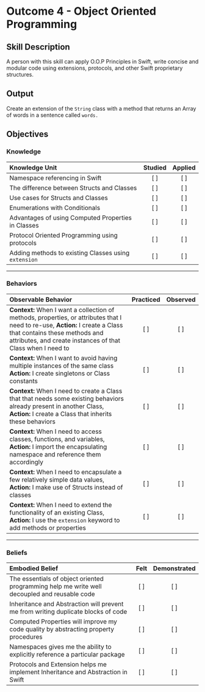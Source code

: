 # Outcome 4 - Object Oriented Programming
## Skill Description

A person with this skill can apply O.O.P Principles in Swift, write concise and modular code using extensions, protocols, and other Swift proprietary structures.

## Output

Create an extension of the `String` class with a method that returns an Array of words in a sentence called `words.`


## Objectives
### Knowledge

| Knowledge Unit   |      Studied      | Applied |
|:-------------|:------------------:|:--------:|
| Namespace referencing in Swift | [ ] | [ ] |
| The difference between Structs and Classes | [ ] | [ ] |
| Use cases for Structs and Classes | [ ] | [ ] |
| Enumerations with Conditionals | [ ] | [ ] |
| Advantages of using Computed Properties in Classes | [ ] | [ ] |
| Protocol Oriented Programming using protocols | [ ] | [ ] |
| Adding methods to existing Classes using `extension` | [ ] | [ ] |

-------

### Behaviors

| Observable Behavior   |      Practiced      | Observed |
|:-------------|:------------------:|:--------:|
| **Context:** When I want a collection of methods, properties, or attributes that I need to re-use, **Action:** I create a Class that contains these methods and attributes, and create instances of that Class when I need to | [ ] | [ ] |
| **Context:** When I want to avoid having multiple instances of the same class **Action:** I create singletons or Class constants | [ ] | [ ] |
| **Context:** When I need to create a Class that that needs some existing behaviors already present in another Class, **Action:** I create a Class that inherits these behaviors | [ ] | [ ] |
| **Context:** When I need to access classes, functions, and variables, **Action:**  I import the encapsulating namespace and reference them accordingly | [ ] | [ ] |
| **Context:** When I need to encapsulate a few relatively simple data values, **Action:** I make use of Structs instead of classes | [ ] | [ ] |
| **Context:** When I need to extend the functionality of an existing Class, **Action:** I use the `extension` keyword to add methods or properties | [ ] | [ ] |

-------

### Beliefs

| Embodied Belief   |      Felt      | Demonstrated |
|:-------------|:------------------:|:--------:|
| The essentials of object oriented programming help me write well decoupled and reusable code | [ ] | [ ] |
| Inheritance and Abstraction will prevent me from writing duplicate blocks of code | [ ] | [ ] |
| Computed Properties will improve my code quality by abstracting property procedures | [ ] | [ ] |
| Namespaces gives me the ability to explicitly reference a particular package | [ ] | [ ] |
| Protocols and Extension helps me implement Inheritance and Abstraction in Swift | [ ] | [ ] |
